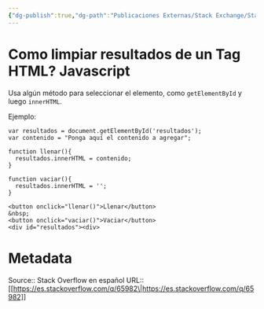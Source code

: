 ```yaml
---
{"dg-publish":true,"dg-path":"Publicaciones Externas/Stack Exchange/Stack Overflow en español/es.stackoverflow.com-65982.md","permalink":"/publicaciones-externas/stack-exchange/stack-overflow-en-espanol/es-stackoverflow-com-65982/","title":"Como limpiar resultados de un Tag HTML? Javascript","hide":true,"noteIcon":"\"0\"","created":"2024-04-03T12:49:10.626-06:00","updated":"2024-04-05T16:43:50.344-06:00"}
---
```


# Como limpiar resultados de un Tag HTML? Javascript

Usa algún método para seleccionar el elemento, como `getElementById` y luego `innerHTML`.

Ejemplo:

<!-- begin snippet: js hide: false console: true babel: false -->

<!-- language: lang-js -->

    var resultados = document.getElementById('resultados');
    var contenido = "Ponga aquí el contenido a agregar";

    function llenar(){
      resultados.innerHTML = contenido;
    }

    function vaciar(){
      resultados.innerHTML = '';
    }

<!-- language: lang-html -->

    <button onclick="llenar()">Llenar</button>
    &nbsp;
    <button onclick="vaciar()">Vaciar</button>
    <div id="resultados"><div>

<!-- end snippet -->



# Metadata
Source:: Stack Overflow en español
URL:: [[https://es.stackoverflow.com/q/65982\|https://es.stackoverflow.com/q/65982]]

